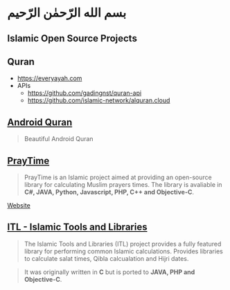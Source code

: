 # بسم الله الرّحمٰن الرّحيم
## Islamic Open Source Projects

## Quran
-  https://everyayah.com
-  APIs 
    - https://github.com/gadingnst/quran-api
    - https://github.com/islamic-network/alquran.cloud

## [Android Quran](https://github.com/quran/quran_android)
>Beautiful Android Quran 

## [PrayTime](https://github.com/abodehq/Pray-Times)
>PrayTime is an Islamic project aimed at providing an open-source library for calculating Muslim prayers times.
>The library is avaliable in **C#, JAVA, Python, Javascript, PHP, C++ and Objective-C**.

[Website](http://praytimes.org/)

## [ITL - Islamic Tools and Libraries](https://github.com/arabeyes-org/ITL)
>The Islamic Tools and Libraries (ITL) project provides a fully featured library for performing common Islamic calculations.
>Provides libraries to calculate salat times, Qibla calcualation and Hijri dates.

>It was originally written in **C** but is ported to **JAVA, PHP and Objective-C**.



